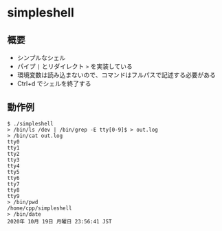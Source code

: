 # simpleshell
## 概要
* シンプルなシェル
* パイプ `|` とリダイレクト `>` を実装している
* 環境変数は読み込まないので、コマンドはフルパスで記述する必要がある
* Ctrl+d でシェルを終了する

## 動作例
```
$ ./simpleshell 
> /bin/ls /dev | /bin/grep -E tty[0-9]$ > out.log
> /bin/cat out.log
tty0
tty1
tty2
tty3
tty4
tty5
tty6
tty7
tty8
tty9
> /bin/pwd
/home/cpp/simpleshell
> /bin/date
2020年 10月 19日 月曜日 23:56:41 JST
```